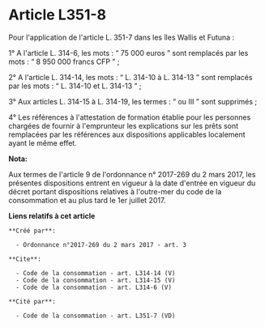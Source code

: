 # Article L351-8

Pour l'application de l'article L. 351-7 dans les îles Wallis et Futuna : 

1° A l'article L. 314-6, les mots : “ 75 000 euros ” sont remplacés par les mots : “ 8 950 000 francs CFP ” ; 

2° A l'article L. 314-14, les mots : “ L. 314-10 à L. 314-13 ” sont remplacés par les mots : “ L. 314-10 et L. 314-13 ” ; 

3° Aux articles L. 314-15 à L. 314-19, les termes : “ ou III ” sont supprimés ; 

4° Les références à l'attestation de formation établie pour les personnes chargées de fournir à l'emprunteur les explications
sur les prêts sont remplacées par les références aux dispositions applicables localement ayant le même effet.

**Nota:**

Aux termes de l'article 9 de l'ordonnance n° 2017-269 du 2 mars 2017,   les présentes dispositions entrent en vigueur à la
date d'entrée en   vigueur du décret portant dispositions relatives à l'outre-mer du code   de la consommation et au plus
tard le 1er juillet 2017.

**Liens relatifs à cet article**

	**Créé par**:

	  - Ordonnance n°2017-269 du 2 mars 2017 - art. 3

	**Cite**:

	  - Code de la consommation - art. L314-14 (V)
	  - Code de la consommation - art. L314-15 (V)
	  - Code de la consommation - art. L314-6 (V)

	**Cité par**:

	  - Code de la consommation - art. L351-7 (VD)
